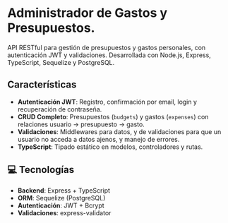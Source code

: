 # Administrador de Gastos y Presupuestos.

API RESTful para gestión de presupuestos y gastos personales, con autenticación JWT y validaciones. Desarrollada con Node.js, Express, TypeScript, Sequelize y PostgreSQL.

## Características

- **Autenticación JWT**: Registro, confirmación por email, login y recuperación de contraseña.
- **CRUD Completo**: Presupuestos (`budgets`) y gastos (`expenses`) con relaciones usuario → presupuesto → gasto.
- **Validaciones**: Middlewares para datos, y de validaciones para que un usuario no acceda a datos ajenos, y manejo de errores.
- **TypeScript**: Tipado estático en modelos, controladores y rutas.

## 💻 Tecnologías

- **Backend**: Express + TypeScript
- **ORM**: Sequelize (PostgreSQL)
- **Autenticación**: JWT + Bcrypt
- **Validaciones**: express-validator
